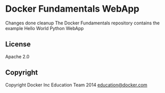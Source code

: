 Docker Fundamentals WebApp
==========================
Changes done cleanup
The Docker Fundamentals repository contains the example Hello World Python WebApp

## License

Apache 2.0

## Copyright

Copyright Docker Inc Education Team 2014 <education@docker.com>
